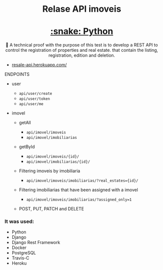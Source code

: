 <h1 align="center">Relase API imoveis</h1>

<h1 align="center">
    <a href="https://pt-br.reactjs.org/">:snake: Python</a>
</h1>
<p align="center">🚀 A technical proof with the purpose of this test is to develop a REST API to control the registration of properties and
real estate. that contain the listing, registration, edition and deletion.</p>



- [resale-api.herokuapp.com/](https://resale-api.herokuapp.com/)

ENDPOINTS

 - user
      - `api/user/create`
      - `api/user/token`
      - `api/user/me`
  
- imovel 
  - getAll 
    - `api/imovel/imoveis` 
    - `api/imovel/imobiliarias`
    
  - getById
    - `api/imovel/imoveis/{id}/`
    - `api/imovel/imobiliarias/{id}/`
  
  - Filtering imoveis by imobiliaria
    - `api/imovel/imoveis/imobiliarias/?real_estates={id}/`
  
  - Filtering imobiliarias that have been assigned with a imovel
    - `api/imovel/imoveis/imobiliarias/?assigned_only=1`
  
  - POST, PUT, PATCH and DELETE

### It was used:
 - Python
 - Django
 - Django Rest Framework
 - Docker
 - PostgreSQL
 - Travis-C
 - Heroku
